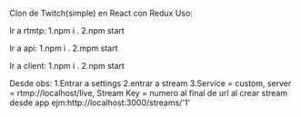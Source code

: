 Clon de Twitch(simple) en React con Redux
Uso:

Ir a rtmtp:
1.npm i .
2.npm start

Ir a api:
1.npm i .
2.mpm start

Ir a client:
1.npm i .
2.npm start

Desde obs:
1.Entrar a settings
2.entrar a stream
3.Service = custom, 
server = rtmp://localhost/live, 
Stream Key = numero al final de url al crear stream desde app
ejm:http://localhost:3000/streams/'1'
